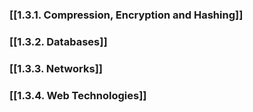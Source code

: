 ### [[1.3.1. Compression, Encryption and Hashing]]
### [[1.3.2. Databases]]
### [[1.3.3. Networks]]
### [[1.3.4. Web Technologies]]